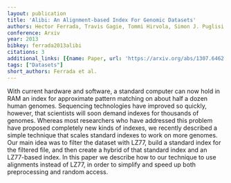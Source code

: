 ```yaml
---
layout: publication
title: 'Alibi: An Alignment-based Index For Genomic Datasets'
authors: Hector Ferrada, Travis Gagie, Tommi Hirvola, Simon J. Puglisi
conference: Arxiv
year: 2013
bibkey: ferrada2013alibi
citations: 3
additional_links: [{name: Paper, url: 'https://arxiv.org/abs/1307.6462'}]
tags: ["Datasets"]
short_authors: Ferrada et al.
---
```

With current hardware and software, a standard computer can now hold in RAM
an index for approximate pattern matching on about half a dozen human genomes.
Sequencing technologies have improved so quickly, however, that scientists will
soon demand indexes for thousands of genomes. Whereas most researchers who have
addressed this problem have proposed completely new kinds of indexes, we
recently described a simple technique that scales standard indexes to work on
more genomes. Our main idea was to filter the dataset with LZ77, build a
standard index for the filtered file, and then create a hybrid of that standard
index and an LZ77-based index. In this paper we describe how to our technique
to use alignments instead of LZ77, in order to simplify and speed up both
preprocessing and random access.
